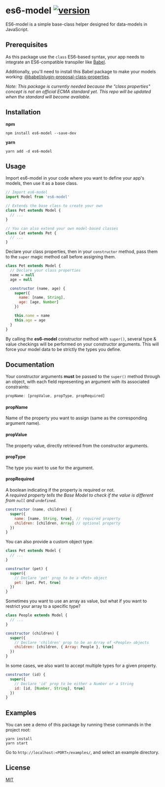 # es6-model [![version][version-badge]][CHANGELOG]

ES6-model is a simple base-class helper designed for data-models in JavaScript.

## Prerequisites

As this package use the `class` ES6-based syntax, your app needs to integrate
an ES6-compatible transpiler like [Babel](https://github.com/babel/babel).

Additionally, you'll need to install this Babel package to make your models working:
[@babel/plugin-proposal-class-properties](https://github.com/babel/babel/tree/master/packages/babel-plugin-proposal-class-properties).

*Note: This package is currently needed because the "class properties" concept is not an official
ECMA standard yet. This repo will be updated when the standard will become available.*

## Installation

**npm**

```shell
npm install es6-model --save-dev
```

**yarn**

```shell
yarn add -d es6-model
```

## Usage

Import es6-model in your code where you want to define your app's models, then
use it as a base class.

```javascript
// Import es6-model
import Model from 'es6-model'

// Extends the base class to create your own
class Pet extends Model {
  // ...
}

// You can also extend your own model-based classes
class Cat extends Pet {
  // ...
}

```

Declare your class properties, then in your `constructor` method, pass them to the `super`
magic method call before assigning them.

```javascript
class Pet extends Model {
  // Declare your class properties
  name = null
  age = null

  constructor (name, age) {
    super({
      name: [name, String],
      age: [age, Number]
    })

    this.name = name
    this.age = age
  }
}
```
By calling the **es6-model** constructor method with `super()`, several type & value checkings
will be performed on your constructor arguments. This will force your model data to be strictly
the types you define.

## Documentation

Your constructor arguments **must** be passed to the `super()` method through an object, with each field
representing an argument with its associated constraints:

```javascript
propName: [propValue, propType, propRequired]
```

#### propName
Name of the property you want to assign (same as the corresponding argument name).

#### propValue
The property value, directly retrieved from the constructor arguments.

#### propType
The type you want to use for the argument.

#### propRequired
A boolean indicating if the property is required or not.  
*A required property tells the Base Model to check if the value is different from `null` and
`undefined`.*

```javascript
constructor (name, children) {
  super({
    name: [name, String, true], // required property
    children: [children, Array] // optional property
  })
}
```

You can also provide a custom object type.

```javascript
class Pet extends Model {
  // ...
}
```
```javascript
constructor (pet) {
  super({
    // Declare 'pet' prop to be a <Pet> object
    pet: [pet, Pet, true]
  })
}
```

Sometimes you want to use an array as value, but what if you want to restrict your array to a specific type?

```javascript
class People extends Model {
  // ...
}
```
```javascript
constructor (children) {
  super({
    // Declare 'children' prop to be an Array of <People> objects
    children: [children, { Array: People }, true]
  })
}
```

In some cases, we also want to accept multiple types for a given property.

```javascript
constructor (id) {
  super({
    // Declare 'id' prop to be either a Number or a String
    id: [id, [Number, String], true]
  })
}
```

## Examples

You can see a demo of this package by running these commands in the project root:

```shell
yarn install
yarn start
```

Go to `http://localhost:<PORT>/examples/`, and select an example directory.


## License

[MIT](https://opensource.org/licenses/MIT)

[CHANGELOG]: ./CHANGELOG.md
[version-badge]: https://img.shields.io/badge/version-1.0.1-blue.svg
